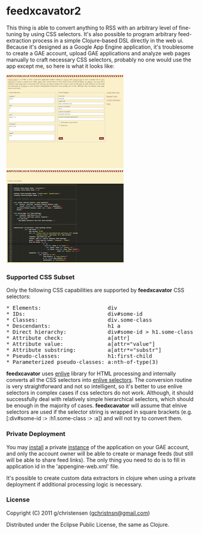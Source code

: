 # feedxcavator2

This thing is able to convert anything to RSS with an arbitrary level of 
fine-tuning by using CSS selectors. It's also possible to program arbitrary
feed-extraction process in a simple Clojure-based DSL directly in the web ui.
Because it's designed as a Google App Engine application, it's troublesome to 
create a GAE account, upload GAE applications and analyze web pages manually to 
craft necessary CSS selectors, probably no one would use the app except me, 
so here is what it looks like:

<a href="https://github.com/GChristensen/feedxcavator2/blob/master/img/xcavator.png" target="_blank"><img src="https://github.com/GChristensen/feedxcavator2/blob/master/img/xcavator_thumb.png" /></a><a href="https://github.com/GChristensen/feedxcavator2/blob/master/img/custom.png" target="_blank"><img src="https://github.com/GChristensen/feedxcavator2/blob/master/img/custom_thumb.png" /></a>

### Supported CSS Subset

Only the following CSS capabilities are supported by __feedxcavator__ CSS 
selectors:

<pre>
* Elements:                     div
* IDs:                          div#some-id
* Classes:                      div.some-class
* Descendants:                  h1 a
* Direct hierarchy:             div#some-id > h1.some-class > a
* Attribute check:              a[attr]
* Attribute value:              a[attr="value"]
* Attribute substring:          a[attr*="substr"]
* Pseudo-classes:               h1:first-child
* Parameterized pseudo-classes: a:nth-of-type(3)
</pre>

__feedxcavator__ uses [enlive](https://github.com/cgrand/enlive#readme)
library for HTML processing and internally converts all the CSS selectors into
[enlive selectors](http://enlive.cgrand.net/syntax.html).
The conversion routine is very straightforward and not so intelligent, so it's 
better to use enlive selectors in complex cases if css selectors do not work. 
Although, it should successfully deal with relatively simple hierarchical 
selectors, which should be enough in the majority of cases.
__feedxcavator__ will assume that elnive selectors are used if the selector 
string is wrapped in square brackets (e.g. [:div#some-id :> :h1.some-class 
:> :a]) and will not try to convert them.

### Private Deployment

You may [install](http://code.google.com/appengine/docs/java/gettingstarted/uploading.html) 
a private [instance](https://github.com/GChristensen/feedxcavator/downloads)
of the application on your GAE account, and only the account owner will be able 
to create or manage feeds (but still will be able to share feed links). The only 
thing you need to do is to fill in application id in the 'appengine-web.xml' file.

It's possible to create custom data extractors in clojure when using a private 
deployment if additional processing logic is necessary.

### License

Copyright (C) 2011 g/christensen (gchristnsn@gmail.com)

Distributed under the Eclipse Public License, the same as Clojure.

